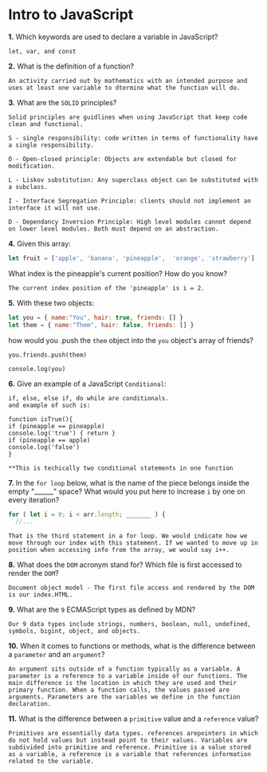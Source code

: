 # Intro to JavaScript

**1.** Which keywords are used to declare a variable in JavaScript?
<!-- enter you answer in the space below -->
```
let, var, and const

```
**2.** What is the definition of a function?
<!-- enter you answer in the space below -->
```
An activity carried out by mathematics with an intended purpose and uses at least one variable to dtermine what the function will do.

```
**3.** What are the `SOLID` principles?
<!-- enter you answer in the space below -->
```
Solid principles are guidlines when using JavaScript that keep code clean and functional.

S - single responsibility: code written in terms of functionality have a single responsibility.

O - Open-closed principle: Objects are extendable but closed for modification.

L - Liskov substitution: Any superclass object can be substituted with a subclass.

I - Interface Segregation Principle: clients should not implement an interface it will not use.

D - Dependancy Inversion Principle: High level modules cannot depend on lower level modules. Both must depend on an abstraction.

```
**4.** Given this array: 
```js
let fruit = ['apple', 'banana', 'pineapple',  'orange', 'strawberry']
``` 
What index is the pineapple's current position? How do you know?
<!-- enter you answer in the space below -->
```
The current index position of the 'pineapple' is i = 2.

```
**5.** With these two objects: 
```js
let you = { name:"You", hair: true, friends: [] }
let them = { name:"Them", hair: false, friends: [] }
```
how would you .push the `them` object into the `you` object's array of friends?
<!-- enter you answer in the space below -->
```
you.friends.push(them)

console.log(you)

```

**6.** Give an example of a JavaScript `Conditional`:
<!-- enter you answer in the space below -->
```
if, else, else if, do while are conditionals.
and example of such is:

function isTrue(){
if (pineapple == pineapple)
console.log('true') { return }
if (pineapple == apple)
console.log('false')
}

**This is techically two conditional statements in one function

```
**7.** In the `for loop` below, what is the name of the piece belongs inside the empty "______" space? What would you put here to increase `i` by one on every iteration?
```js
for ( let i = 0; i < arr.length; _______ ) {
  //...
```
<!-- enter you answer in the space below -->
```
That is the third statement in a for loop. We would indicate how we move through our index with this statement. If we wanted to move up in position when accessing info from the array, we would say i++.
```
**8.** What does the `DOM` acronym stand for? Which file is first accessed to render the `DOM`?
<!-- enter you answer in the space below -->
```
Document object model - The first file access and rendered by the DOM is our index.HTML.

```

**9.** What are the `9` ECMAScript types as defined by MDN?
<!-- enter you answer in the space below -->
```
Our 9 data types include strings, numbers, boolean, null, undefined, symbols, bigint, object, and objects.

```
**10.** When it comes to functions or methods, what is the difference between a `parameter` and an `argument`?
<!-- enter you answer in the space below -->
```
An argument sits outside of a function typically as a variable. A parameter is a reference to a variable inside of our functions. The main difference is the location in which they are used and their primary function. When a function calls, the values passed are arguments. Parameters are the variables we define in the function declaration.

```
**11.** What is the difference between a `primitive` value and a `reference` value?
<!-- enter you answer in the space below -->
```
Primitives are essentially data types. references arepointers in which do not hold values but instead point to their values. Variables are subdivided into primitive and reference. Primitive is a value stored as a variable, a reference is a variable that references information related to the variable.

```